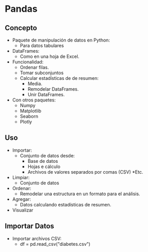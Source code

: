 # Pandas
## Concepto
- Paquete de manipulación de datos en Python:
    * Para datos tabulares
- DataFrames:
    * Como en una hoja de Excel.
- Funcionalidad:
    * Ordenar filas.
    * Tomar subconjuntos
    * Calcular estadísticas de de resumen:
        * Media.
        * Remodelar DataFrames.
        * Unir DataFrames.
- Con otros paquetes:
    * Numpy 
    * Matplotlib
    * Seaborn
    * Plotly
## Uso
- Importar:
    * Conjunto de datos desde:
        * Base de datos
        * Hojas e cálculo
        * Archivos de valores separados por comas (CSV)
        *Etc.
- Limpiar:
    * Conjunto de datos
- Ordenar:
    * Remodelar una estructura en un formato para el análisis.
- Agregar:
    * Datos calculando estadísticas de resumen.
- Visualizar
## Importar Datos
- Importar archivos CSV:
    * df = pd.read_csv("diabetes.csv")